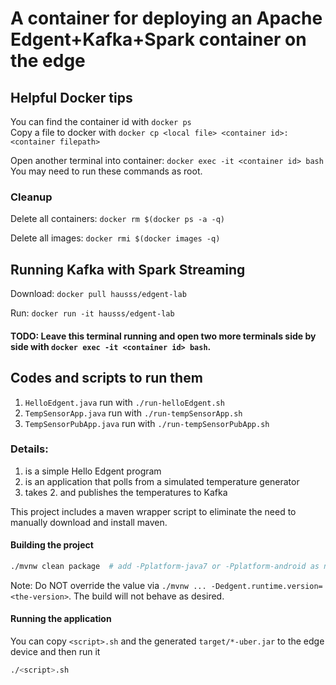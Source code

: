 # A container for deploying an Apache Edgent+Kafka+Spark container on the edge

## Helpful Docker tips
You can find the container id with ```docker ps```   
Copy a file to docker with ```docker cp <local file> <container id>:<container filepath>```

Open another terminal into container: ```docker exec -it <container id> bash```     
You may need to run these commands as root. 

### Cleanup
Delete all containers: ```docker rm $(docker ps -a -q)```

Delete all images: ```docker rmi $(docker images -q)```

## Running Kafka with Spark Streaming
Download: `docker pull hausss/edgent-lab`

Run: `docker run -it hausss/edgent-lab`

#### TODO: Leave this terminal running and open two more terminals side by side with ```docker exec -it <container id> bash```.


## Codes and scripts to run them 

1. `HelloEdgent.java` run with `./run-helloEdgent.sh`
2. `TempSensorApp.java` run with `./run-tempSensorApp.sh`
3. `TempSensorPubApp.java` run with `./run-tempSensorPubApp.sh`

### Details:
1. is a simple Hello Edgent program
2. is an application that polls from a simulated temperature generator
3. takes 2. and publishes the temperatures to Kafka

This project includes a maven wrapper script to eliminate the need to
manually download and install maven.

#### Building the project
```sh
./mvnw clean package  # add -Pplatform-java7 or -Pplatform-android as needed
```

Note: Do NOT override the value via
`./mvnw ... -Dedgent.runtime.version=<the-version>`.
The build will not behave as desired.

#### Running the application
You can copy `<script>.sh` and the generated `target/*-uber.jar` to the 
edge device and then run it
```sh
./<script>.sh
```
